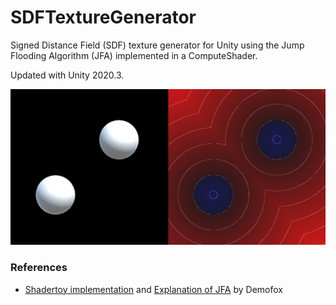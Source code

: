 # SDFTextureGenerator

Signed Distance Field (SDF) texture generator for Unity using the Jump Flooding Algorithm (JFA) implemented in a ComputeShader.

Updated with Unity 2020.3.

![Splash](https://raw.githubusercontent.com/cecarlsen/SDFTextureGenerator/master/ReadmeImages/Splash.jpg)

### References
- [Shadertoy implementation](https://www.shadertoy.com/view/Mdy3DK) and [Explanation of JFA](https://blog.demofox.org/2016/02/29/fast-voronoi-diagrams-and-distance-dield-textures-on-the-gpu-with-the-jump-flooding-algorithm/) by Demofox

